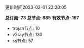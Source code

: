 更新时间2023-02-01 22:20:05

**总订阅: 73**
**总节点: 885**
**有效节点: 197**
- trojan节点: 10
- v2ray节点: 130
- ss节点: 57
